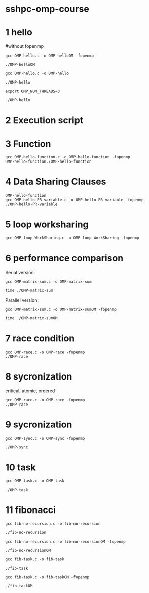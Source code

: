 # sshpc-omp-course

# 1 hello
#without fopenmp

```
gcc OMP-hello.c -o OMP-helloOM -fopenmp

./OMP-helloOM

gcc OMP-hello.c -o OMP-hello

./OMP-hello

export OMP_NUM_THREADS=3

./OMP-hello
```

# 2 Execution script

# 3 Function
```
gcc OMP-hello-function.c -o OMP-hello-function -fopenmp
OMP-hello-function./OMP-hello-function
```

# 4 Data Sharing Clauses
```
OMP-hello-function
gcc OMP-hello-PR-variable.c -o OMP-hello-PR-variable -fopenmp
./OMP-hello-PR-variable
```

# 5 loop worksharing
```
gcc OMP-loop-WorkSharing.c -o OMP-loop-WorkSharing -fopenmp
```

# 6 performance comparison

Serial version:

```
gcc OMP-matrix-sum.c -o OMP-matrix-sum

time ./OMP-matrix-sum
```

Parallel version:

```
gcc OMP-matrix-sum.c -o OMP-matrix-sumOM -fopenmp

time ./OMP-matrix-sumOM
```

# 7 race condition

```
gcc OMP-race.c -o OMP-race -fopenmp
./OMP-race
```

# 8 sycronization

critical, atomic, ordered

```
gcc OMP-race.c -o OMP-race -fopenmp
./OMP-race
```

# 9 sycronization

```
gcc OMP-sync.c -o OMP-sync -fopenmp

./OMP-sync

```
# 10 task

```
gcc OMP-task.c -o OMP-task

./OMP-task 
```

# 11 fibonacci

```
gcc fib-no-recursion.c -o fib-no-recursion

./fib-no-recursion

gcc fib-no-recursion.c -o fib-no-recursionOM -fopenmp

./fib-no-recursionOM

gcc fib-task.c -o fib-task 

./fib-task 

gcc fib-task.c -o fib-taskOM -fopenmp

./fib-taskOM
```
